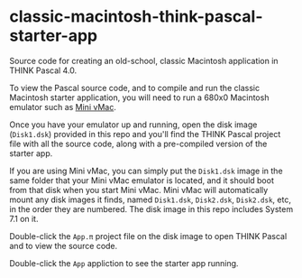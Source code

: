 # classic-macintosh-think-pascal-starter-app
Source code for creating an old-school, classic Macintosh application in THINK Pascal 4.0.

To view the Pascal source code, and to compile and run the classic Macintosh starter application, you will need to run a 680x0 Macintosh emulator such as [Mini vMac](https://www.gryphel.com/c/minivmac/).

Once you have your emulator up and running, open the disk image (`Disk1.dsk`) provided in this repo and you'll find the THINK Pascal project file with all the source code, along with a pre-compiled version of the starter app.

If you are using Mini vMac, you can simply put the `Disk1.dsk` image in the same folder that your Mini vMac emulator is located, and it should boot from that disk when you start Mini vMac. Mini vMac will automatically mount any disk images it finds, named `Disk1.dsk`, `Disk2.dsk`, `Disk2.dsk`, etc, in the order they are numbered. The disk image in this repo includes System 7.1 on it.

Double-click the `App.π` project file on the disk image to open THINK Pascal and to view the source code.

Double-click the `App` appliction to see the starter app running.

